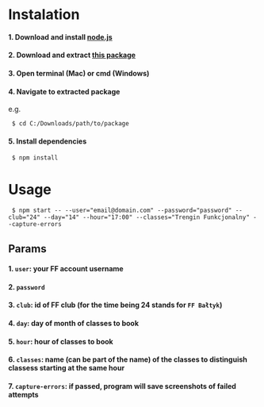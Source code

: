 # Instalation

#### 1. Download and install [node.js](https://nodejs.org/en/download/) 

#### 2. Download and extract [this package](https://github.com/wojciech-panek/ff-auto-register/archive/master.zip) 

#### 3. Open terminal (Mac) or cmd (Windows)

#### 4. Navigate to extracted package

 e.g.

 ```shell
  $ cd C:/Downloads/path/to/package
  ```
#### 5. Install dependencies

 ```shell
  $ npm install
  ```

# Usage

 ```shell
  $ npm start -- --user="email@domain.com" --password="password" --club="24" --day="14" --hour="17:00" --classes="Trengin Funkcjonalny" --capture-errors
  ```
  
## Params

#### 1. `user`: your FF account username

#### 2. `password`

#### 3. `club`: id of FF club (for the time being 24 stands for `FF Bałtyk`)

#### 4. `day`: day of month of classes to book

#### 5. `hour`: hour of classes to book

#### 6. `classes`: name (can be part of the name) of the classes to distinguish classess starting at the same hour

#### 7. `capture-errors`: if passed, program will save screenshots of failed attempts

